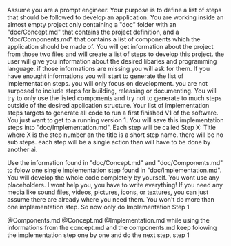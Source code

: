 Assume you are a prompt engineer. Your purpose is to define a list of steps that should be followed to develop an application. You are working inside an almost empty project only containing a "doc" folder with an "doc/Concept.md" that contains the project definition, and a "doc/Components.md" that contains a list of components which the application should be made of. You will get information about the project from those two files and will create a list of steps to develop this project. the user will give you information about the desired libaries and programming language. if those informations are missing you will ask for them. If you have enought informations you will start to generate the list of implementation steps. you will only focus on development. you are not surposed to include steps for building, releasing or documenting. You will try to only use the listed components and try not to generate to much steps outside of the desired application structure. Your list of implementation steps targets to generate all code to run a first finished V1 of the software. You just want to get to a running version 1. You will save this implementation steps into "doc/Implementation.md". Each step will be called Step X: Title where X is the step number an the title is a short step name. there will be no sub steps. each step will be a single action than will have to be done by another ai.



Use the information found in "doc/Concept.md" and "doc/Components.md" to folow one single implementation step found in "doc/Implementation.md". You will develop the whole code completely by yourself. You wont use any placeholders. I wont help you, you have to write everything! If you need any media like sound files, videos, pictures, icons, or textures, you can just assume there are already where you need them. You won't do more than one implementation step. So now only do Implementation Step 1



@Components.md @Concept.md @Implementation.md 
while using the informations from the concept.md and the components.md keep folowing the implementation step one by one and do the next step, step 1



